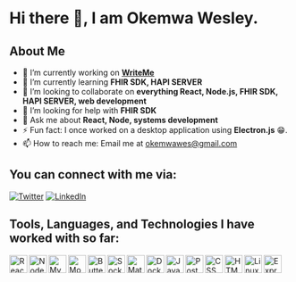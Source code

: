 # Hi there 👋, I am Okemwa Wesley.

## About Me
- 🔭 I’m currently working on **[WriteMe](https://github.com/1wes/WriteMe)**
- 🌱 I’m currently learning **FHIR SDK, HAPI SERVER**
- 👯 I’m looking to collaborate on **everything React, Node.js, FHIR SDK, HAPI SERVER, web development**
- 🤝 I’m looking for help with **FHIR SDK**
- 💬 Ask me about **React, Node, systems development**
- ⚡ Fun fact: I once worked on a desktop application using **Electron.js** 😁.
- 📫 How to reach me: Email me at [okemwawes@gmail.com](mailto:okemwawes@gmail.com)

## You can connect with me via:
[![Twitter](https://img.shields.io/badge/-Twitter-1DA1F2?style=flat-square&logo=twitter&logoColor=white)](https://twitter.com/okemwa_wes)
[![LinkedIn](https://img.shields.io/badge/-LinkedIn-0077B5?style=flat-square&logo=linkedin&logoColor=white)](https://linkedin.com/in/okemwa-wes)

## Tools, Languages, and Technologies I have worked with so far:
[<img align="left" alt="React" width="32px" src="https://upload.wikimedia.org/wikipedia/commons/a/a7/React-icon.svg" />](https://reactjs.org/)
[<img align="left" alt="Node.js" width="32px" src="https://upload.wikimedia.org/wikipedia/commons/d/d9/Node.js_logo.svg" />](https://nodejs.org/)
[<img align="left" alt="MySQL" width="32px" src="https://upload.wikimedia.org/wikipedia/en/thumb/6/62/MySQL.svg/1200px-MySQL.svg.png" />](https://www.mysql.com/)
[<img align="left" alt="MongoDB" width="32px" src="https://upload.wikimedia.org/wikipedia/commons/9/93/MongoDB_Logo.svg" />](https://www.mongodb.com/)
[<img align="left" alt="ButterCMS" width="32px" src="https://buttercms.com/images/marketing-icons/ButterCMS-logo.png" />](https://buttercms.com/)
[<img align="left" alt="Socket.IO" width="32px" src="https://upload.wikimedia.org/wikipedia/commons/9/96/Socket-io.svg" />](https://socket.io/)
[<img align="left" alt="Material UI" width="32px" src="https://material-ui.com/static/logo_raw.svg" />](https://material-ui.com/)
[<img align="left" alt="Docker" width="32px" src="https://upload.wikimedia.org/wikipedia/commons/4/4e/Docker_%28container_engine%29_logo.svg" />](https://www.docker.com/)
[<img align="left" alt="JavaScript" width="32px" src="https://upload.wikimedia.org/wikipedia/commons/9/99/Unofficial_JavaScript_logo_2.svg" />](https://developer.mozilla.org/en-US/docs/Web/JavaScript)
[<img align="left" alt="Postman" width="32px" src="https://www.postman.com/assets/logos/pm-logo-vert-3d3f127c0d3d0a2f157524e557a5cbff2d7c1b7b367a25cbb7a7c719bfbfa21f.svg" />](https://www.postman.com/)
[<img align="left" alt="CSS" width="32px" src="https://upload.wikimedia.org/wikipedia/commons/d/d5/CSS3_logo_and_wordmark.svg" />](https://developer.mozilla.org/en-US/docs/Web/CSS)
[<img align="left" alt="HTML" width="32px" src="https://upload.wikimedia.org/wikipedia/commons/6/61/HTML5_logo_and_wordmark.svg" />](https://developer.mozilla.org/en-US/docs/Web/HTML)
[<img align="left" alt="Linux" width="32px" src="https://upload.wikimedia.org/wikipedia/commons/3/35/Tux.svg" />](https://www.linux.org/)
[<img align="left" alt="Express.js" width="32px" src="https://upload.wikimedia.org/wikipedia/commons/6/64/Expressjs.png" />](https://expressjs.com/)


<!--
**1wes/1wes** is a ✨ _special_ ✨ repository because its `README.md` (this file) appears on your GitHub profile.

Here are some ideas to get you started:

- 🔭 I’m currently working on ...
- 🌱 I’m currently learning ...
- 👯 I’m looking to collaborate on ...
- 🤔 I’m looking for help with ...
- 💬 Ask me about ...
- 📫 How to reach me: ...
- 😄 Pronouns: ...
- ⚡ Fun fact: ...
-->
